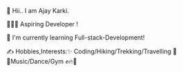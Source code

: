 👋 Hii.. I am Ajay Karki.

👩🏼‍💻 Aspiring Developer !

🌱 I'm currently learning Full-stack-Development!

✍️ Hobbies,Interests:✨ Coding/Hiking/Trekking/Travelling 🥶✨Music/Dance/Gym ✊🔥🤪


 
